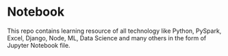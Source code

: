 # Notebook
This repo contains learning resource of all technology like Python, PySpark, Excel, Django, Node, ML, Data Science and many others in the form of Jupyter Notebook file.
